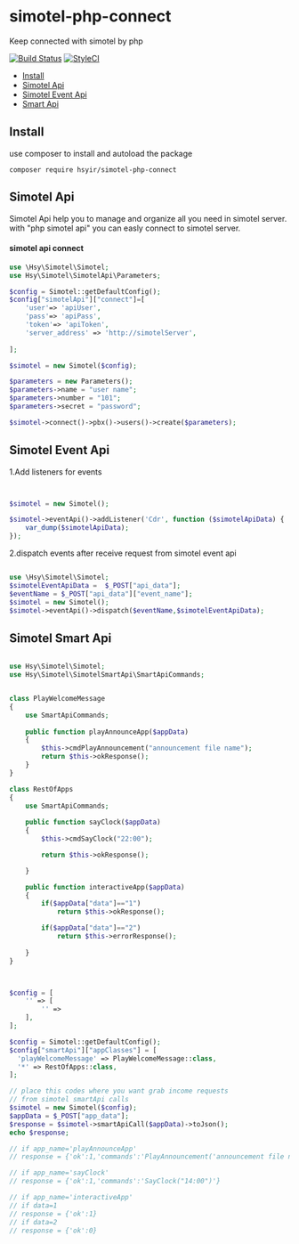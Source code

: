 

# simotel-php-connect
Keep connected with simotel by php

[![Build Status](https://travis-ci.com/hsyir/simotel-php-connect.svg?branch=master)](https://travis-ci.com/hsyir/simotel-php-connect)
[![StyleCI](https://github.styleci.io/repos/325189235/shield?branch=master)](https://github.styleci.io/repos/325189235?branch=master)

- [Install](#install)
- [Simotel Api](#simotel-api)
- [Simotel Event Api](#simotel-event-api)
- [Smart Api](#smart-api)

## Install

use composer to install and autoload the package
```
composer require hsyir/simotel-php-connect
```

## Simotel Api

Simotel Api help you to manage and organize all you need in simotel server.
with "php simotel api" you can easly connect to simotel server.



#### simotel api connect

```php
use \Hsy\Simotel\Simotel;
use Hsy\Simotel\SimotelApi\Parameters;

$config = Simotel::getDefaultConfig();
$config["simotelApi"]["connect"]=[
    'user'=> 'apiUser',
    'pass'=> 'apiPass',
    'token'=> 'apiToken',
    'server_address' => 'http://simotelServer',
                                 
];

$simotel = new Simotel($config);

$parameters = new Parameters();
$parameters->name = "user name";
$parameters->number = "101";
$parameters->secret = "password";

$simotel->connect()->pbx()->users()->create($parameters);
```



## Simotel Event Api


1.Add listeners for events

```php


$simotel = new Simotel();

$simotel->eventApi()->addListener('Cdr', function ($simotelApiData) {
    var_dump($simotelApiData);
});

```

2.dispatch events after receive request from simotel event api

```php

use \Hsy\Simotel\Simotel;
$simotelEventApiData =  $_POST["api_data"];
$eventName = $_POST["api_data"]["event_name"];
$simotel = new Simotel();
$simotel->eventApi()->dispatch($eventName,$simotelEventApiData);

```



## Simotel Smart Api
```php

use Hsy\Simotel\Simotel;
use Hsy\Simotel\SimotelSmartApi\SmartApiCommands;


class PlayWelcomeMessage
{
    use SmartApiCommands;
    
    public function playAnnounceApp($appData)
    {
        $this->cmdPlayAnnouncement("announcement file name");
        return $this->okResponse();
    }
}

class RestOfApps
{
    use SmartApiCommands;
    
    public function sayClock($appData)
    {
        $this->cmdSayClock("22:00");

        return $this->okResponse();

    }

    public function interactiveApp($appData)
    {
        if($appData["data"]=="1")
            return $this->okResponse();

        if($appData["data"]=="2")
            return $this->errorResponse();
            
    }
}



$config = [
    '' => [
        '' => 
    ],
];

$config = Simotel::getDefaultConfig();
$config["smartApi"]["appClasses"] = [
  'playWelcomeMessage' => PlayWelcomeMessage::class,
  '*' => RestOfApps::class,
];

// place this codes where you want grab income requests
// from simotel smartApi calls     
$simotel = new Simotel($config);
$appData = $_POST["app_data"];
$response = $simotel->smartApiCall($appData)->toJson();
echo $response;

// if app_name='playAnnounceApp' 
// response = {'ok':1,'commands':'PlayAnnouncement('announcement file name')'}

// if app_name='sayClock' 
// response = {'ok':1,'commands':'SayClock("14:00")'}

// if app_name='interactiveApp' 
// if data=1 
// response = {'ok':1}
// if data=2 
// response = {'ok':0}



```






